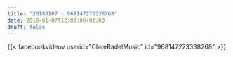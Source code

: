 ```yaml
---
title: "20180107 - 968147273338268"
date: 2018-01-07T12:00:00+02:00
draft: false
---
```


{{< facebookvideov userid="ClareRadelMusic" id="968147273338268" >}}
